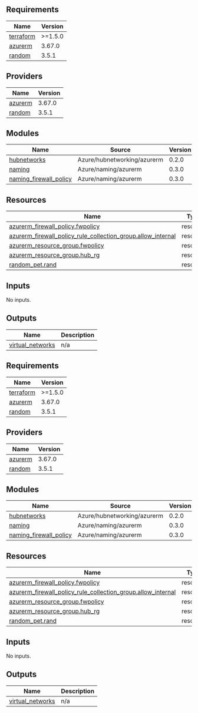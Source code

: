 ## Requirements

| Name | Version |
|------|---------|
| <a name="requirement_terraform"></a> [terraform](#requirement\_terraform) | >=1.5.0 |
| <a name="requirement_azurerm"></a> [azurerm](#requirement\_azurerm) | 3.67.0 |
| <a name="requirement_random"></a> [random](#requirement\_random) | 3.5.1 |

## Providers

| Name | Version |
|------|---------|
| <a name="provider_azurerm"></a> [azurerm](#provider\_azurerm) | 3.67.0 |
| <a name="provider_random"></a> [random](#provider\_random) | 3.5.1 |

## Modules

| Name | Source | Version |
|------|--------|---------|
| <a name="module_hubnetworks"></a> [hubnetworks](#module\_hubnetworks) | Azure/hubnetworking/azurerm | 0.2.0 |
| <a name="module_naming"></a> [naming](#module\_naming) | Azure/naming/azurerm | 0.3.0 |
| <a name="module_naming_firewall_policy"></a> [naming\_firewall\_policy](#module\_naming\_firewall\_policy) | Azure/naming/azurerm | 0.3.0 |

## Resources

| Name | Type |
|------|------|
| [azurerm_firewall_policy.fwpolicy](https://registry.terraform.io/providers/hashicorp/azurerm/3.67.0/docs/resources/firewall_policy) | resource |
| [azurerm_firewall_policy_rule_collection_group.allow_internal](https://registry.terraform.io/providers/hashicorp/azurerm/3.67.0/docs/resources/firewall_policy_rule_collection_group) | resource |
| [azurerm_resource_group.fwpolicy](https://registry.terraform.io/providers/hashicorp/azurerm/3.67.0/docs/resources/resource_group) | resource |
| [azurerm_resource_group.hub_rg](https://registry.terraform.io/providers/hashicorp/azurerm/3.67.0/docs/resources/resource_group) | resource |
| [random_pet.rand](https://registry.terraform.io/providers/hashicorp/random/3.5.1/docs/resources/pet) | resource |

## Inputs

No inputs.

## Outputs

| Name | Description |
|------|-------------|
| <a name="output_virtual_networks"></a> [virtual\_networks](#output\_virtual\_networks) | n/a |
<!-- BEGINNING OF PRE-COMMIT-TERRAFORM DOCS HOOK -->
## Requirements

| Name | Version |
|------|---------|
| <a name="requirement_terraform"></a> [terraform](#requirement\_terraform) | >=1.5.0 |
| <a name="requirement_azurerm"></a> [azurerm](#requirement\_azurerm) | 3.67.0 |
| <a name="requirement_random"></a> [random](#requirement\_random) | 3.5.1 |

## Providers

| Name | Version |
|------|---------|
| <a name="provider_azurerm"></a> [azurerm](#provider\_azurerm) | 3.67.0 |
| <a name="provider_random"></a> [random](#provider\_random) | 3.5.1 |

## Modules

| Name | Source | Version |
|------|--------|---------|
| <a name="module_hubnetworks"></a> [hubnetworks](#module\_hubnetworks) | Azure/hubnetworking/azurerm | 0.2.0 |
| <a name="module_naming"></a> [naming](#module\_naming) | Azure/naming/azurerm | 0.3.0 |
| <a name="module_naming_firewall_policy"></a> [naming\_firewall\_policy](#module\_naming\_firewall\_policy) | Azure/naming/azurerm | 0.3.0 |

## Resources

| Name | Type |
|------|------|
| [azurerm_firewall_policy.fwpolicy](https://registry.terraform.io/providers/hashicorp/azurerm/3.67.0/docs/resources/firewall_policy) | resource |
| [azurerm_firewall_policy_rule_collection_group.allow_internal](https://registry.terraform.io/providers/hashicorp/azurerm/3.67.0/docs/resources/firewall_policy_rule_collection_group) | resource |
| [azurerm_resource_group.fwpolicy](https://registry.terraform.io/providers/hashicorp/azurerm/3.67.0/docs/resources/resource_group) | resource |
| [azurerm_resource_group.hub_rg](https://registry.terraform.io/providers/hashicorp/azurerm/3.67.0/docs/resources/resource_group) | resource |
| [random_pet.rand](https://registry.terraform.io/providers/hashicorp/random/3.5.1/docs/resources/pet) | resource |

## Inputs

No inputs.

## Outputs

| Name | Description |
|------|-------------|
| <a name="output_virtual_networks"></a> [virtual\_networks](#output\_virtual\_networks) | n/a |
<!-- END OF PRE-COMMIT-TERRAFORM DOCS HOOK -->
